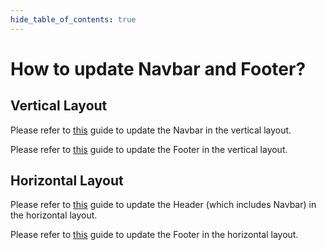 ```yaml
---
hide_table_of_contents: true
---
```


# How to update Navbar and Footer?

## Vertical Layout

Please refer to [this](/docs/guide/layout/vertical-layout-components#navbar-component) guide to update the Navbar in the vertical layout.

Please refer to [this](/docs/guide/layout/vertical-layout-components#footer-component) guide to update the Footer in the vertical layout.

## Horizontal Layout

Please refer to [this](/docs/guide/layout/horizontal-layout-components#1-header) guide to update the Header (which includes Navbar) in the horizontal layout.

Please refer to [this](/docs/guide/layout/horizontal-layout-components#footer-component) guide to update the Footer in the horizontal layout.
